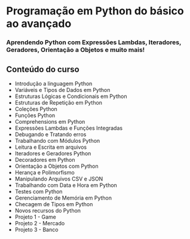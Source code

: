 # Programação em Python do básico ao avançado

### Aprendendo Python com Expressões Lambdas, Iteradores, Geradores, Orientação a Objetos e muito mais!

## Conteúdo do curso

- Introdução a linguagem Python
- Variáveis e Tipos de Dados em Python
- Estruturas Lógicas e Condicionais em Python
- Estruturas de Repetição em Python
- Coleções Python
- Funções Python
- Comprehensions em Python
- Expressões Lambdas e Funções Integradas
- Debugando e Tratando erros
- Trabalhando com Módulos Python
- Leitura e Escrita em arquivos
- Iteradores e Geradores Python
- Decoradores em Python
- Orientação a Objetos com Python
- Herança e Polimorfismo
- Manipulando Arquivos CSV e JSON
- Trabalhando com Data e Hora em Python
- Testes com Python
- Gerenciamento de Memória em Python
- Checagem de Tipos em Python
- Novos recursos do Python
- Projeto 1 - Game
- Projeto 2 - Mercado
- Projeto 3 - Banco